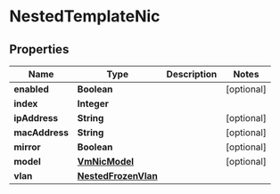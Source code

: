 

# NestedTemplateNic


## Properties

Name | Type | Description | Notes
------------ | ------------- | ------------- | -------------
**enabled** | **Boolean** |  |  [optional]
**index** | **Integer** |  | 
**ipAddress** | **String** |  |  [optional]
**macAddress** | **String** |  |  [optional]
**mirror** | **Boolean** |  |  [optional]
**model** | [**VmNicModel**](VmNicModel.md) |  |  [optional]
**vlan** | [**NestedFrozenVlan**](NestedFrozenVlan.md) |  | 



